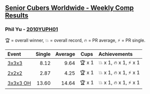 <style>table {white-space: nowrap;}</style>

## [Senior Cubers Worldwide - Weekly Comp Results](/scw-comp/results/)
### Phil Yu - [2010YUPH01](https://www.worldcubeassociation.org/persons/2010YUPH01)

<span style="white-space: nowrap;">🏆 = overall winner</span>, <span style="white-space: nowrap;">💥 = overall record</span>, <span style="white-space: nowrap;">🔥 = PR average</span>, <span style="white-space: nowrap;">⚡ = PR single</span>.

| Event | Single | Average | Cups | Achievements|
| :-- | --: | --: | :--: | :-- |
| [3x3x3](333.md) | 8.12 | 9.64 | 🏆 x 1 | 💥 x 1, 🔥 x 1, ⚡ x 1 |
| [2x2x2](222.md) | 2.87 | 4.25 | 🏆 x 1 | 💥 x 1, 🔥 x 1, ⚡ x 1 |
| [3x3x3 OH](333oh.md) | 13.60 | 14.64 | 🏆 x 1 | 💥 x 1, 🔥 x 1, ⚡ x 1 |

<!-- Global site tag (gtag.js) - Google Analytics -->
<script async src="https://www.googletagmanager.com/gtag/js?id=UA-86348435-3"></script>
<script>window.dataLayer = window.dataLayer || []; function gtag() {dataLayer.push(arguments);} gtag('js', new Date()); gtag('config', 'UA-86348435-3');</script>
